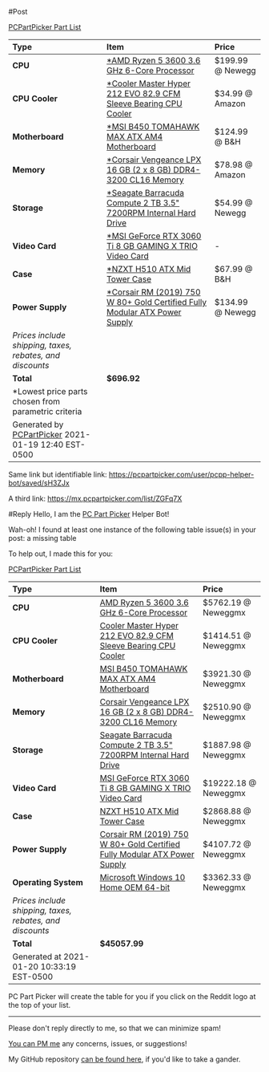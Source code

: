 #Post

[PCPartPicker Part List](https://pcpartpicker.com/list/ZqWwj2)

Type|Item|Price
:----|:----|:----
**CPU** | [\*AMD Ryzen 5 3600 3.6 GHz 6-Core Processor](https://pcpartpicker.com/product/9nm323/amd-ryzen-5-3600-36-thz-6-core-processor-100-100000031box) | $199.99 @ Newegg 
**CPU Cooler** | [\*Cooler Master Hyper 212 EVO 82.9 CFM Sleeve Bearing CPU Cooler](https://pcpartpicker.com/product/hmtCmG/cooler-master-cpu-cooler-rr212e20pkr2) | $34.99 @ Amazon 
**Motherboard** | [\*MSI B450 TOMAHAWK MAX ATX AM4 Motherboard](https://pcpartpicker.com/product/jcYQzy/msi-b450-tomahawk-max-atx-am4-motherboard-b450-tomahawk-max) | $124.99 @ B&H 
**Memory** | [\*Corsair Vengeance LPX 16 GB (2 x 8 GB) DDR4-3200 CL16 Memory](https://pcpartpicker.com/product/p6RFf7/corsair-memory-cmk16gx4m2b3200c16) | $78.98 @ Amazon 
**Storage** | [\*Seagate Barracuda Compute 2 TB 3.5" 7200RPM Internal Hard Drive](https://pcpartpicker.com/product/mwrYcf/seagate-barracuda-computer-2-tb-35-7200rpm-internal-hard-drive-st2000dm008) | $54.99 @ Newegg 
**Video Card** | [\*MSI GeForce RTX 3060 Ti 8 GB GAMING X TRIO Video Card](https://pcpartpicker.com/product/wnZzK8/msi-geforce-rtx-3060-ti-8-gb-gaming-x-trio-video-card-rtx-3060-ti-gaming-x-trio) |-
**Case** | [\*NZXT H510 ATX Mid Tower Case](https://pcpartpicker.com/product/6Cyqqs/nzxt-h510-atx-mid-tower-case-ca-h510b-w1) | $67.99 @ B&H 
**Power Supply** | [\*Corsair RM (2019) 750 W 80+ Gold Certified Fully Modular ATX Power Supply](https://pcpartpicker.com/product/6Y66Mp/corsair-rm-2019-750-w-80-gold-certified-fully-modular-atx-power-supply-cp-9020195-na) | $134.99 @ Newegg 
 | *Prices include shipping, taxes, rebates, and discounts* |
 | **Total** | **$696.92**
 | \*Lowest price parts chosen from parametric criteria |
 | Generated by [PCPartPicker](https://pcpartpicker.com) 2021-01-19 12:40 EST-0500 |


Same link but identifiable link: https://pcpartpicker.com/user/pcpp-helper-bot/saved/sH3ZJx

A third link: https://mx.pcpartpicker.com/list/ZGFq7X

#Reply
Hello, I am the [PC Part Picker](https://pcpartpicker.com) Helper Bot!

Wah-oh! I found at least one instance of the following table issue(s) in your post: a missing table

To help out, I made this for you:

[PCPartPicker Part List](https://mx.pcpartpicker.com/list/ZGFq7X)

Type|Item|Price
:----|:----|:----
 **CPU** | [AMD Ryzen 5 3600 3.6 GHz 6-Core Processor](https://pcpartpicker.com/product/9nm323/amd-ryzen-5-3600-36-thz-6-core-processor-100-100000031box) | $5762.19 @ Neweggmx
 **CPU Cooler** | [Cooler Master Hyper 212 EVO 82.9 CFM Sleeve Bearing CPU Cooler](https://pcpartpicker.com/product/hmtCmG/cooler-master-cpu-cooler-rr212e20pkr2) | $1414.51 @ Neweggmx
 **Motherboard** | [MSI B450 TOMAHAWK MAX ATX AM4 Motherboard](https://pcpartpicker.com/product/jcYQzy/msi-b450-tomahawk-max-atx-am4-motherboard-b450-tomahawk-max) | $3921.30 @ Neweggmx
 **Memory** | [Corsair Vengeance LPX 16 GB (2 x 8 GB) DDR4-3200 CL16 Memory](https://pcpartpicker.com/product/p6RFf7/corsair-memory-cmk16gx4m2b3200c16) | $2510.90 @ Neweggmx
 **Storage** | [Seagate Barracuda Compute 2 TB 3.5" 7200RPM Internal Hard Drive](https://pcpartpicker.com/product/mwrYcf/seagate-barracuda-computer-2-tb-35-7200rpm-internal-hard-drive-st2000dm008) | $1887.98 @ Neweggmx
 **Video Card** | [MSI GeForce RTX 3060 Ti 8 GB GAMING X TRIO Video Card](https://pcpartpicker.com/product/wnZzK8/msi-geforce-rtx-3060-ti-8-gb-gaming-x-trio-video-card-rtx-3060-ti-gaming-x-trio) | $19222.18 @ Neweggmx
 **Case** | [NZXT H510 ATX Mid Tower Case](https://pcpartpicker.com/product/6Cyqqs/nzxt-h510-atx-mid-tower-case-ca-h510b-w1) | $2868.88 @ Neweggmx
 **Power Supply** | [Corsair RM (2019) 750 W 80+ Gold Certified Fully Modular ATX Power Supply](https://pcpartpicker.com/product/6Y66Mp/corsair-rm-2019-750-w-80-gold-certified-fully-modular-atx-power-supply-cp-9020195-na) | $4107.72 @ Neweggmx
 **Operating System** | [Microsoft Windows 10 Home OEM 64-bit](https://pcpartpicker.com/product/wtgPxr/microsoft-os-kw900140) | $3362.33 @ Neweggmx
 *Prices include shipping, taxes, rebates, and discounts* | 
 | **Total** | **$45057.99** | 
 Generated at 2021-01-20 10:33:19 EST-0500 |  |


PC Part Picker will create the table for you if you click on the Reddit logo at the top of your list.

---
Please don't reply directly to me, so that we can minimize spam! 

[You can PM me](https://www.reddit.com/message/compose/?to=pcpp-helper-bot) any concerns, issues, or suggestions!

My GitHub repository [can be found here](https://github.com/william-ingold/pcpp-helper-bot), if you'd like to take a gander.